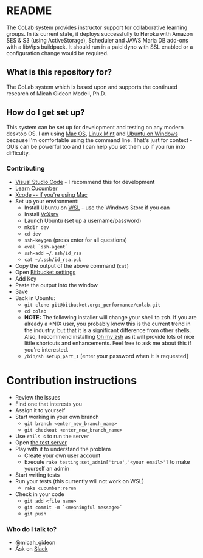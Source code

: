 # README #

The CoLab system provides instructor support for collaborative learning
groups. In its current state, it deploys successfully to Heroku with
Amazon SES & S3 (using ActiveStorage), Scheduler and JAWS Maria DB add-ons with a libVips
buildpack. It should run in a paid dyno with SSL enabled or a configuration
change would be required.

## What is this repository for? ##

The CoLab system which is based upon and supports the continued
research of Micah Gideon Modell, Ph.D.

## How do I get set up? ##

This system can be set up for development and testing on any modern
desktop OS. I am using [Mac OS](http://www.Apple.com), [Linux
Mint](https://www.linuxmint.com/download.php) and [Ubuntu on
Windows](https://wiki.ubuntu.com/WSL) because I'm comfortable using the
command line. That's just for context - GUIs can be powerful too and I
can help you set them up if you run into difficulty.


### Contributing ###

* [Visual Studio Code](https://code.visualstudio.com/download) - I recommend this for development
* [Learn Cucumber](https://cucumber.io/docs)
* [Xcode -- if you're using Mac](https://developer.apple.com/xcode/)
* Set up your environment:
    * Install Ubuntu on [WSL](https://wiki.ubuntu.com/WSL) - use the Windows Store if you can
    * Install [VcXsrv](https://sourceforge.net/projects/vcxsrv)
    * Launch Ubuntu (set up a username/password)
    * `mkdir dev`
    * `cd dev`
    * `ssh-keygen` (press enter for all questions)
    * ``eval `ssh-agent` ``
    * `ssh-add ~/.ssh/id_rsa`
    * `cat ~/.ssh/id_rsa.pub`
* Copy the output of the above command (`cat`)
* Open [Bitbucket settings](https://bitbucket.org/account/settings/ssh-keys/)
* Add Key
* Paste the output into the window
* Save
* Back in Ubuntu:
    * `git clone git@bitbucket.org:_performance/colab.git`
    * `cd colab`
    * __NOTE:__ The following installer will change your shell to zsh. If you are already
      a *NIX user, you probably know this is the current trend in the industry, but that
      it is a significant difference from other shells. Also, I recommend installing
      [Oh my zsh](http://ohmyz.sh/) as it will provide lots of nice little shortcuts and
      enhancements. Feel free to ask me about this if you're interested.
    * `/bin/sh setup_part_1` [enter your password when it is requested]



# Contribution instructions #
* Review the issues
* Find one that interests you
* Assign it to yourself
* Start working in your own branch
    * `git branch <enter_new_branch_name>`
    * `git checkout <enter_new_branch_name>`
* Use `rails s` to run the server
* Open [the test server](http://localhost:3000)
* Play with it to understand the problem
    * Create your own user account
    * Execute `rake testing:set_admin['true','<your email>']` to make yourself an admin
* Start writing tests
* Run your tests (this currently will not work on WSL)
    * `rake cucumber:rerun`
* Check in your code
    * `git add <file name>`
    * ``git commit -m `<meaningful message>` ``
    * `git push`

### Who do I talk to? ###

* @micah_gideon
* Ask on [Slack](https://suny-k.slack.com/messages/G4DNHKPMM)
